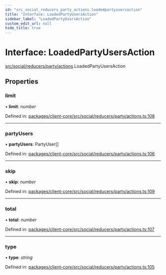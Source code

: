 ```yaml
---
id: "src_social_reducers_party_actions.loadedpartyusersaction"
title: "Interface: LoadedPartyUsersAction"
sidebar_label: "LoadedPartyUsersAction"
custom_edit_url: null
hide_title: true
---
```


# Interface: LoadedPartyUsersAction

[src/social/reducers/party/actions](../modules/src_social_reducers_party_actions.md).LoadedPartyUsersAction

## Properties

### limit

• **limit**: *number*

Defined in: [packages/client-core/src/social/reducers/party/actions.ts:108](https://github.com/xr3ngine/xr3ngine/blob/a16a45d7e/packages/client-core/src/social/reducers/party/actions.ts#L108)

___

### partyUsers

• **partyUsers**: PartyUser[]

Defined in: [packages/client-core/src/social/reducers/party/actions.ts:106](https://github.com/xr3ngine/xr3ngine/blob/a16a45d7e/packages/client-core/src/social/reducers/party/actions.ts#L106)

___

### skip

• **skip**: *number*

Defined in: [packages/client-core/src/social/reducers/party/actions.ts:109](https://github.com/xr3ngine/xr3ngine/blob/a16a45d7e/packages/client-core/src/social/reducers/party/actions.ts#L109)

___

### total

• **total**: *number*

Defined in: [packages/client-core/src/social/reducers/party/actions.ts:107](https://github.com/xr3ngine/xr3ngine/blob/a16a45d7e/packages/client-core/src/social/reducers/party/actions.ts#L107)

___

### type

• **type**: *string*

Defined in: [packages/client-core/src/social/reducers/party/actions.ts:105](https://github.com/xr3ngine/xr3ngine/blob/a16a45d7e/packages/client-core/src/social/reducers/party/actions.ts#L105)
